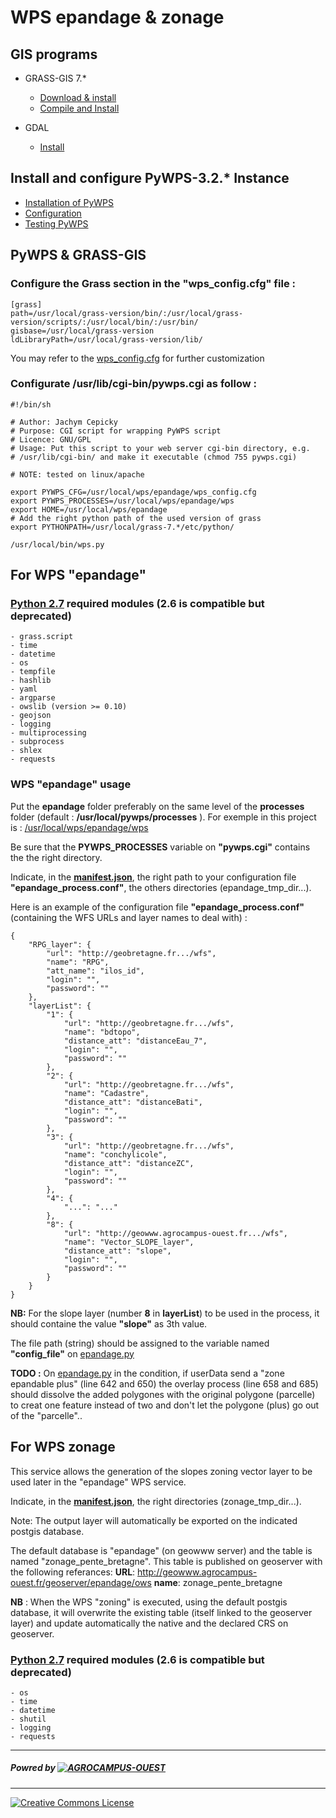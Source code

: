 # WPS epandage & zonage
## GIS programs

- GRASS-GIS 7.*
  * [Download & install](https://grass.osgeo.org/grass7/)
  * [Compile and Install](https://grasswiki.osgeo.org/wiki/Compile_and_Install)

- GDAL 
  * [Install](https://gdal.gloobe.org/install.html#linux)

## Install and configure PyWPS-3.2.* Instance

- [Installation of PyWPS](http://pywps.readthedocs.io/en/pywps-3.2/installation/index.html)
- [Configuration](http://pywps.readthedocs.io/en/pywps-3.2/configuration/index.html#configuration)
- [Testing PyWPS](http://pywps.readthedocs.io/en/pywps-3.2/testing/index.html#testing-pywps)

[//]: #[Documentation]()



## PyWPS & GRASS-GIS

### Configure the Grass section in the "wps_config.cfg" file :
```
[grass]
path=/usr/local/grass-version/bin/:/usr/local/grass-version/scripts/:/usr/local/bin/:/usr/bin/
gisbase=/usr/local/grass-version
ldLibraryPath=/usr/local/grass-version/lib/
```
You may refer to the [wps_config.cfg](wps_config.cfg) for further customization

### Configurate /usr/lib/cgi-bin/pywps.cgi as follow :
```shell=
#!/bin/sh

# Author: Jachym Cepicky
# Purpose: CGI script for wrapping PyWPS script
# Licence: GNU/GPL
# Usage: Put this script to your web server cgi-bin directory, e.g.
# /usr/lib/cgi-bin/ and make it executable (chmod 755 pywps.cgi)

# NOTE: tested on linux/apache

export PYWPS_CFG=/usr/local/wps/epandage/wps_config.cfg
export PYWPS_PROCESSES=/usr/local/wps/epandage/wps
export HOME=/usr/local/wps/epandage
# Add the right python path of the used version of grass
export PYTHONPATH=/usr/local/grass-7.*/etc/python/

/usr/local/bin/wps.py
```

## For WPS "epandage"

### [Python 2.7] required modules (2.6 is compatible but deprecated)
```
- grass.script
- time
- datetime
- os
- tempfile
- hashlib
- yaml
- argparse
- owslib (version >= 0.10)
- geojson
- logging
- multiprocessing
- subprocess
- shlex
- requests
```

### WPS "epandage" usage
Put the __epandage__ folder preferably on the same level of the __processes__  folder (default : __/usr/local/pywps/processes__ ). For exemple in this project is : [/usr/local/wps/epandage/wps](./wps)

Be sure that the __PYWPS_PROCESSES__ variable on __"pywps.cgi"__  contains the the right directory.


Indicate, in the [__manifest.json__](manifest.json), the right path to your configuration file __"epandage_process.conf"__, the others directories (epandage_tmp_dir...).

Here is an example of the configuration file __"epandage_process.conf"__ (containing the WFS URLs and layer names to deal with) :

```json=1
{
	"RPG_layer": {
		"url": "http://geobretagne.fr.../wfs",
		"name": "RPG",
		"att_name": "ilos_id",
		"login": "",
		"password": ""
	},
	"layerList": {
		"1": {
			"url": "http://geobretagne.fr.../wfs",
			"name": "bdtopo",
			"distance_att": "distanceEau_7",
			"login": "",
			"password": ""
		},
		"2": {
			"url": "http://geobretagne.fr.../wfs",
			"name": "Cadastre",
			"distance_att": "distanceBati",
			"login": "",
			"password": ""
		},
		"3": {
			"url": "http://geobretagne.fr.../wfs",
			"name": "conchylicole",
			"distance_att": "distanceZC",
			"login": "",
			"password": ""
		},
		"4": {
			"...": "..."
		},
		"8": {
			"url": "http://geowww.agrocampus-ouest.fr.../wfs",
			"name": "Vector_SLOPE_layer",
			"distance_att": "slope",
			"login": "",
			"password": ""
		}
	}
}
```
__NB:__ For the slope layer (number __8__ in __layerList__) to be used in the process, it should containe the value **"slope"** as 3th value.

The file path (string) should be assigned to the variable named __"config_file"__ on [epandage.py](./wps/epandage.py)

__TODO :__
On [epandage.py](./wps/epandage.py) in the condition, if userData send a "zone epandable plus" (line 642 and 650) the overlay process (line 658 and 685) should dissolve the added polygones with the original polygone (parcelle) to creat one feature instead of two and don't let the polygone (plus) go out of the "parcelle"..

## For WPS zonage
This service allows the generation of the slopes zoning vector layer to be used later in the "epandage" WPS service.

Indicate, in the [__manifest.json__](manifest.json), the right directories (zonage_tmp_dir...).

Note: The output layer will automatically be exported on the indicated postgis database.

The default database is "epandage" (on geowww server) and the table is named "zonage_pente_bretagne".
This table is published on geoserver with the following referances:
__URL__: http://geowww.agrocampus-ouest.fr/geoserver/epandage/ows
__name__: zonage_pente_bretagne

__NB__ : When the WPS "zoning" is executed, using the default postgis database, it will overwrite the existing table (itself linked to the geoserver layer) and update automatically the native and the declared CRS on geoserver.

### [Python 2.7] required modules (2.6 is compatible but deprecated)
```
- os
- time
- datetime
- shutil
- logging
- requests
```





***
##### Powred by [![AGROCAMPUS-OUEST](http://www.agrocampus-ouest.fr/infoglueDeliverLive/digitalAssets/89735_Logo-AGROCAMPUS-OUEST.png)](http://www.agrocampus-ouest.fr)
***
[![Creative Commons License](https://licensebuttons.net/l/by-sa/3.0/88x31.png)](https://creativecommons.org/licenses/by-sa/4.0/)



[//]: # (These are reference links used in the body of this note and get stripped out when the markdown processor does its job. There is no need to format nicely because it shouldn't be seen.)

	
   [Python 2.7]: <https://www.python.org/downloads/release>
   

